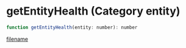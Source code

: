 # getEntityHealth (Category entity)

```js
function getEntityHealth(entity: number): number
```

[filename](getEntityHealth_m.md ':include')